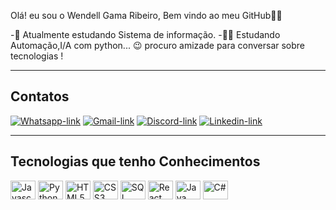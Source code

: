 Olá! eu sou o Wendell Gama Ribeiro, Bem vindo ao meu GitHub🐱‍🏍


-🔭 Atualmente estudando Sistema de informação.
-🐱‍👤 Estudando Automação,I/A com python...
😉 procuro amizade para conversar sobre tecnologias !




<hr>

## Contatos

<div>
  <a href="https://wa.me/+5511986998538" target="_blank" rel="noopener noreferrer" ><img src="https://img.shields.io/badge/WhatsApp-25D366?style=for-the-badge&logo=whatsapp&logoColor=white" alt="Whatsapp-link" /></a>
      <a href="ribeiro.wendell.avw@gmail.com" target="_blank" rel="noopener noreferrer" ><img src="https://img.shields.io/badge/Gmail-D14836?style=for-the-badge&logo=gmail&logoColor=white" alt="Gmail-link" /></a>
      <a href="https://discordapp.com/users/Billy Jeans#3765/" target="_blank" rel="noopener noreferrer" ><img src="https://img.shields.io/badge/Discord-7289DA?style=for-the-badge&logo=discord&logoColor=white" alt="Discord-link" /></a>
      <a href="https://www.linkedin.com/in/wendell-gama-ribeiro-3a9681189/"target="_blank" rel="noopener noreferrer" ><img src="https://img.shields.io/badge/LinkedIn-0077B5?style=for-the-badge&logo=linkedin&logoColor=white" alt="Linkedin-link" /></a>
</div>
<hr>
 
## Tecnologias que tenho Conhecimentos


<div style="display: inline_block">
  <img align="center" alt="Javascript" height="30" width="40" src="https://cdn.jsdelivr.net/gh/devicons/devicon/icons/javascript/javascript-original.svg" />
  <img align="center" alt="Python" height="30" width="40" src="https://cdn.jsdelivr.net/gh/devicons/devicon/icons/python/python-original.svg" />
  <img align="center" alt="HTML5" height="30" width="40" src="https://cdn.jsdelivr.net/gh/devicons/devicon/icons/html5/html5-original.svg" />
  <img align="center" alt="CSS3" height="30" width="40" src="https://cdn.jsdelivr.net/gh/devicons/devicon/icons/css3/css3-original.svg" />
  <img align="center" alt="SQL" height="30" width="40" src="https://cdn.jsdelivr.net/gh/devicons/devicon/icons/figma/figma-original.svg" />
  <img align="center" alt="React" height="30" width="40" src="https://cdn.jsdelivr.net/gh/devicons/devicon/icons/react/react-original.svg" />
  <img align="center" alt="Java" height="30" width="40" src="https://cdn.jsdelivr.net/gh/devicons/devicon/icons/firebase/firebase-plain.svg" />
  <img align="center" alt="C#" height="30" width="40" src="https://cdn.jsdelivr.net/gh/devicons/devicon/icons/mysql/mysql-original.svg" />
</div>

